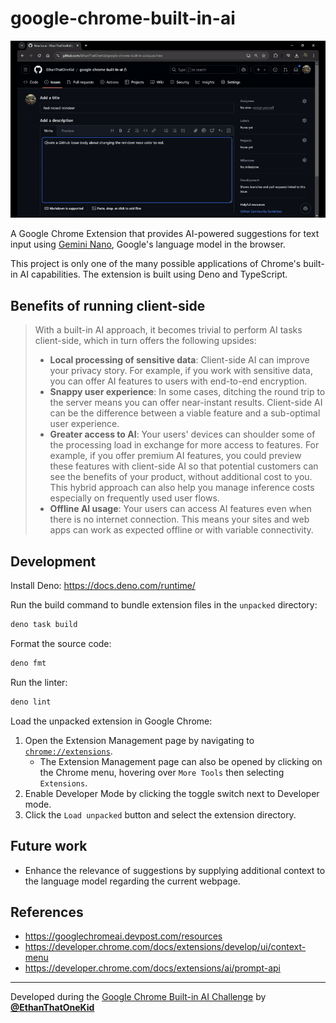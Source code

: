 # google-chrome-built-in-ai

![Google Chrome Built-in AI demo GIF](./google-chrome-built-in-ai.gif)

A Google Chrome Extension that provides AI-powered suggestions for text input
using [Gemini Nano](https://deepmind.google/technologies/gemini/nano/), Google's
language model in the browser.

This project is only one of the many possible applications of Chrome's built-in
AI capabilities. The extension is built using Deno and TypeScript.

## Benefits of running client-side

> With a built-in AI approach, it becomes trivial to perform AI tasks
> client-side, which in turn offers the following upsides:
>
> - **Local processing of sensitive data**: Client-side AI can improve your
>   privacy story. For example, if you work with sensitive data, you can offer
>   AI features to users with end-to-end encryption.
> - **Snappy user experience**: In some cases, ditching the round trip to the
>   server means you can offer near-instant results. Client-side AI can be the
>   difference between a viable feature and a sub-optimal user experience.
> - **Greater access to AI**: Your users' devices can shoulder some of the
>   processing load in exchange for more access to features. For example, if you
>   offer premium AI features, you could preview these features with client-side
>   AI so that potential customers can see the benefits of your product, without
>   additional cost to you. This hybrid approach can also help you manage
>   inference costs especially on frequently used user flows.
> - **Offline AI usage**: Your users can access AI features even when there is
>   no internet connection. This means your sites and web apps can work as
>   expected offline or with variable connectivity.

## Development

Install Deno: <https://docs.deno.com/runtime/>

Run the build command to bundle extension files in the `unpacked` directory:

```sh
deno task build
```

Format the source code:

```sh
deno fmt
```

Run the linter:

```sh
deno lint
```

Load the unpacked extension in Google Chrome:

1. Open the Extension Management page by navigating to
   [`chrome://extensions`](chrome://extensions/).
   - The Extension Management page can also be opened by clicking on the Chrome
     menu, hovering over `More Tools` then selecting `Extensions`.
2. Enable Developer Mode by clicking the toggle switch next to Developer mode.
3. Click the `Load unpacked` button and select the extension directory.

## Future work

- Enhance the relevance of suggestions by supplying additional context to the
  language model regarding the current webpage.

## References

- <https://googlechromeai.devpost.com/resources>
- <https://developer.chrome.com/docs/extensions/develop/ui/context-menu>
- <https://developer.chrome.com/docs/extensions/ai/prompt-api>

---

Developed during the
[Google Chrome Built-in AI Challenge](https://googlechromeai.devpost.com/) by
[**@EthanThatOneKid**](https://etok.codes/)
